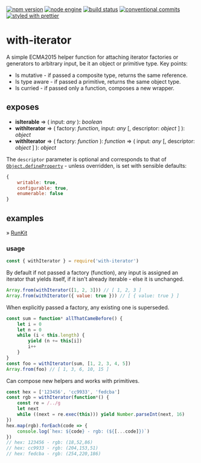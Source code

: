 [![npm version][img:npm-version]][repo:package]
[![node engine][img:node-version]][ext:node]
[![build status][img:repo-status]][repo:status]
[![conventional commits][img:commits]][ext:commits]
[![styled with prettier][img:prettier]][ext:prettier]

# with-iterator

A simple ECMA2015 helper function for attaching iterator factories or
generators to arbitrary input, be it an object or primitive type.
Key points:

*   Is mutative - if passed a composite type, returns the same reference.
*   Is type aware - if passed a primitive, returns the same object type.
*   Is curried - if passed only a function, composes a new wrapper.

## exposes

*   **isIterable**
    => ( input: _any_ ): _boolean_
*   **withIterator**
    => ( factory: _function_, input: _any_ [, descriptor: _object_ ] ): _object_
*   **withIterator**
    => ( factory: _function_ ): _function_
    => ( input: _any_ [, descriptor: _object_ ] ): _object_

The `descriptor` parameter is optional and corresponds to that of
[`Object.defineProperty`][ext:defineproperty] - unless overridden, is
set with sensible defaults:

```js
{
    writable: true,
    configurable: true,
    enumerable: false
}
```

## examples

» [RunKit][repo:examples]

### usage

```js
const { withIterator } = require('with-iterator')
```

By default if not passed a factory (function), any input is assigned
an iterator that yields itself, if it isn't already iterable - else
it is unchanged.

```js
Array.from(withIterator([1, 2, 3])) // [ 1, 2, 3 ]
Array.from(withIterator({ value: true })) // [ { value: true } ]
```

When explicitly passed a factory, any existing one is superseded.

```js
const sum = function* allThatCameBefore() {
	let i = 0
	let n = 0
	while (i < this.length) {
		yield (n += this[i])
		i++
	}
}
const foo = withIterator(sum, [1, 2, 3, 4, 5])
Array.from(foo) // [ 1, 3, 6, 10, 15 ]
```

Can compose new helpers and works with primitives.

```js
const hex = ['123456', 'cc9933', 'fedcba']
const rgb = withIterator(function*() {
	const re = /../g
	let next
	while ((next = re.exec(this))) yield Number.parseInt(next, 16)
})
hex.map(rgb).forEach(code => {
	console.log(`hex: ${code} - rgb: (${[...code]})`)
})
// hex: 123456 - rgb: (18,52,86)
// hex: cc9933 - rgb: (204,153,51)
// hex: fedcba - rgb: (254,220,186)
```

[repo:status]: https://travis-ci.org/mylesj/with-iterator
[repo:package]: https://www.npmjs.com/package/with-iterator
[repo:examples]: https://runkit.com/mylesj/with-iterator/1.1.0
[ext:defineproperty]: https://developer.mozilla.org/en-US/docs/Web/JavaScript/Reference/Global_Objects/Object/defineProperty
[ext:commits]: https://conventionalcommits.org
[ext:prettier]: https://github.com/prettier/prettier
[ext:node]: https://nodejs.org/en/
[img:repo-status]: https://travis-ci.org/mylesj/with-iterator.svg?branch=master
[img:npm-version]: https://badge.fury.io/js/with-iterator.svg
[img:node-version]: https://img.shields.io/node/v/with-iterator.svg
[img:commits]: https://img.shields.io/badge/Conventional%20Commits-1.0.0-yellow.svg
[img:prettier]: https://img.shields.io/badge/styled_with-prettier-ff69b4.svg
